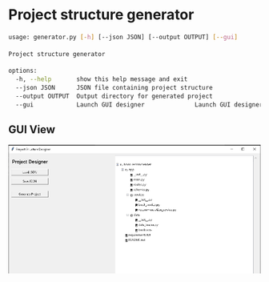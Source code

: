 # Project structure generator
```bash
usage: generator.py [-h] [--json JSON] [--output OUTPUT] [--gui]

Project structure generator

options:
  -h, --help       show this help message and exit
  --json JSON      JSON file containing project structure       
  --output OUTPUT  Output directory for generated project       
  --gui            Launch GUI designer              Launch GUI designer
```
## GUI View
![screenshot](Capture.PNG)
